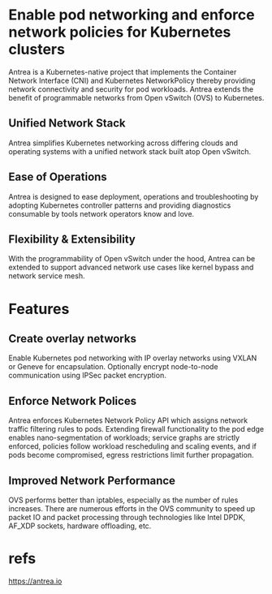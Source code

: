 # Enable pod networking and enforce network policies for Kubernetes clusters

Antrea is a Kubernetes-native project that implements the Container Network Interface (CNI) and Kubernetes NetworkPolicy thereby providing network connectivity and security for pod workloads. Antrea extends the benefit of programmable networks from Open vSwitch (OVS) to Kubernetes.

## Unified Network Stack

Antrea simplifies Kubernetes networking across differing clouds and operating systems with a unified network stack built atop Open vSwitch.

## Ease of Operations

Antrea is designed to ease deployment, operations and troubleshooting by adopting Kubernetes controller patterns and providing diagnostics consumable by tools network operators know and love.

## Flexibility & Extensibility

With the programmability of Open vSwitch under the hood, Antrea can be extended to support advanced network use cases like kernel bypass and network service mesh.

# Features

## Create overlay networks

Enable Kubernetes pod networking with IP overlay networks using VXLAN or Geneve for encapsulation. Optionally encrypt node-to-node communication using IPSec packet encryption.

## Enforce Network Polices

Antrea enforces Kubernetes Network Policy API which assigns network traffic filtering rules to pods. Extending firewall functionality to the pod edge enables nano-segmentation of workloads; service graphs are strictly enforced, policies follow workload rescheduling and scaling events, and if pods become compromised, egress restrictions limit further propagation.

## Improved Network Performance

OVS performs better than iptables, especially as the number of rules increases. There are numerous efforts in the OVS community to speed up packet IO and packet processing through technologies like Intel DPDK, AF_XDP sockets, hardware offloading, etc.


# refs

https://antrea.io